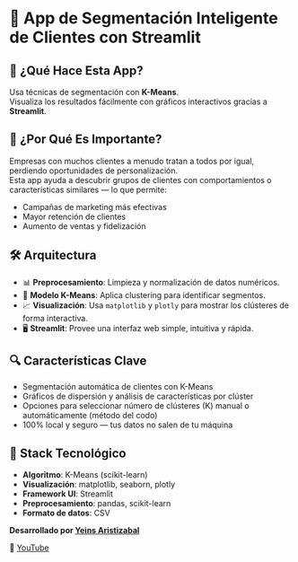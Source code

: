 # 🎯 App de Segmentación Inteligente de Clientes con Streamlit  

## 🚀 ¿Qué Hace Esta App?
Usa técnicas de segmentación con **K-Means**.  
Visualiza los resultados fácilmente con gráficos interactivos gracias a **Streamlit**.


## 🧠 ¿Por Qué Es Importante?
Empresas con muchos clientes a menudo tratan a todos por igual, perdiendo oportunidades de personalización.  
Esta app ayuda a descubrir grupos de clientes con comportamientos o características similares — lo que permite:

- Campañas de marketing más efectivas
- Mayor retención de clientes
- Aumento de ventas y fidelización

## 🛠️ Arquitectura
- 📊 **Preprocesamiento**: Limpieza y normalización de datos numéricos.
- 🧮 **Modelo K-Means**: Aplica clustering para identificar segmentos.
- 📈 **Visualización**: Usa `matplotlib` y `plotly` para mostrar los clústeres de forma interactiva.
- 🖥️ **Streamlit**: Provee una interfaz web simple, intuitiva y rápida.

## 🔍 Características Clave
- Segmentación automática de clientes con K-Means
- Gráficos de dispersión y análisis de características por clúster
- Opciones para seleccionar número de clústeres (K) manual o automáticamente (método del codo)
- 100% local y seguro — tus datos no salen de tu máquina

## 🧪 Stack Tecnológico
- **Algoritmo**: K-Means (scikit-learn)
- **Visualización**: matplotlib, seaborn, plotly
- **Framework UI**: Streamlit
- **Preprocesamiento**: pandas, scikit-learn
- **Formato de datos**: CSV

**Desarrollado por [Yeins Aristizabal](https://www.linkedin.com/in/yeins-aristizabal/)**

🔗 [YouTube](https://youtu.be/YVAdR242XcQ)